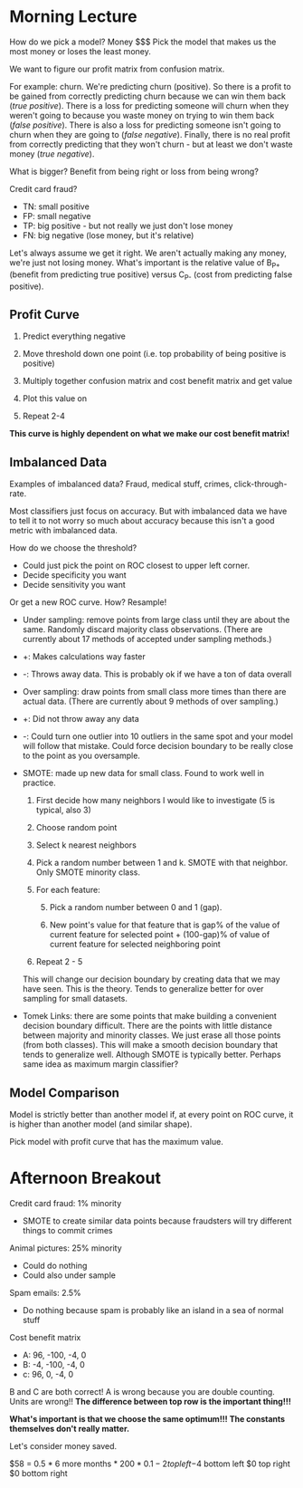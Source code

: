# Morning Lecture

How do we pick a model? Money $$$ Pick the model that makes us the most money or loses the least money.

We want to figure our profit matrix from confusion matrix.

For example: churn. We're predicting churn (positive). So there is a profit to be gained from correctly predicting churn because we can win them back (_true positive_). There is a loss for predicting someone will churn when they weren't going to because you waste money on trying to win them back (_false positive_). There is also a loss for predicting someone isn't going to churn when they are going to (_false negative_). Finally, there is no real profit from correctly predicting that they won't churn - but at least we don't waste money (_true negative_).

What is bigger? Benefit from being right or loss from being wrong?

Credit card fraud?
 - TN: small positive
 - FP: small negative
 - TP: big positive - but not really we just don't lose money
 - FN: big negative (lose money, but it's relative)

Let's always assume we get it right. We aren't actually making any money, we're just not losing money. What's important is the relative value of B<sub>P+</sub> (benefit from predicting true positive) versus C<sub>P-</sub> (cost from predicting false positive).

## Profit Curve

1. Predict everything negative

2. Move threshold down one point (i.e. top probability of being positive is positive)

3. Multiply together confusion matrix and cost benefit matrix and get value

4. Plot this value on

5. Repeat 2-4

__This curve is highly dependent on what we make our cost benefit matrix!__

## Imbalanced Data

Examples of imbalanced data? Fraud, medical stuff, crimes, click-through-rate.

Most classifiers just focus on accuracy. But with imbalanced data we have to tell it to not worry so much about accuracy because this isn't a good metric with imbalanced data.

How do we choose the threshold?
 - Could just pick the point on ROC closest to upper left corner.
 - Decide specificity you want
 - Decide sensitivity you want

Or get a new ROC curve. How? Resample!
 - Under sampling: remove points from large class until they are about the same. Randomly discard majority class observations. (There are currently about 17 methods of accepted under sampling methods.)
  * +: Makes calculations way faster

  * -: Throws away data. This is probably ok if we have a ton of data overall


 - Over sampling: draw points from small class more times than there are actual data. (There are currently about 9 methods of over sampling.)
  * +: Did not throw away any data

  * -: Could turn one outlier into 10 outliers in the same spot and your model will follow that mistake. Could force decision boundary to be really close to the point as you oversample.


 - SMOTE: made up new data for small class. Found to work well in practice.

    1. First decide how many neighbors I would like to investigate (5 is typical, also 3)

    2. Choose random point

    3. Select k nearest neighbors

    4. Pick a random number between 1 and k. SMOTE with that neighbor. Only SMOTE minority class.

    5. For each feature:

        5. Pick a random number between 0 and 1 (gap).

        6. New point's value for that feature that is gap% of the value of current feature for selected point + (100-gap)% of value of current feature for selected neighboring point

    7. Repeat 2 - 5

    This will change our decision boundary by creating data that we may have seen. This is the theory. Tends to generalize better for over sampling for small datasets.

 - Tomek Links: there are some points that make building a convenient decision boundary difficult. There are the points with little distance between majority and minority classes. We just erase all those points (from both classes). This will make a smooth decision boundary that tends to generalize well. Although SMOTE is typically better. Perhaps same idea as maximum margin classifier?

## Model Comparison

Model is strictly better than another model if, at every point on ROC curve, it is higher than another model (and similar shape).

Pick model with profit curve that has the maximum value.

# Afternoon Breakout

Credit card fraud: 1% minority

 - SMOTE to create similar data points because fraudsters will try different things to commit crimes

Animal pictures: 25% minority

 - Could do nothing
 - Could also under sample

Spam emails: 2.5%

 - Do nothing because spam is probably like an island in a sea of normal stuff

Cost benefit matrix
 - A: 96, -100, -4, 0
 - B: -4, -100, -4, 0
 - c: 96, 0, -4, 0

B and C are both correct! A is wrong because you are double counting. Units are wrong!! __The difference between top row is the important thing!!!__

__What's important is that we choose the same optimum!!! The constants themselves don't really matter.__

Let's consider money saved.

$58 = 0.5 * 6 more months * $200 * 0.1 - 2 top left
-$4 bottom left
$0 top right
$0 bottom right
